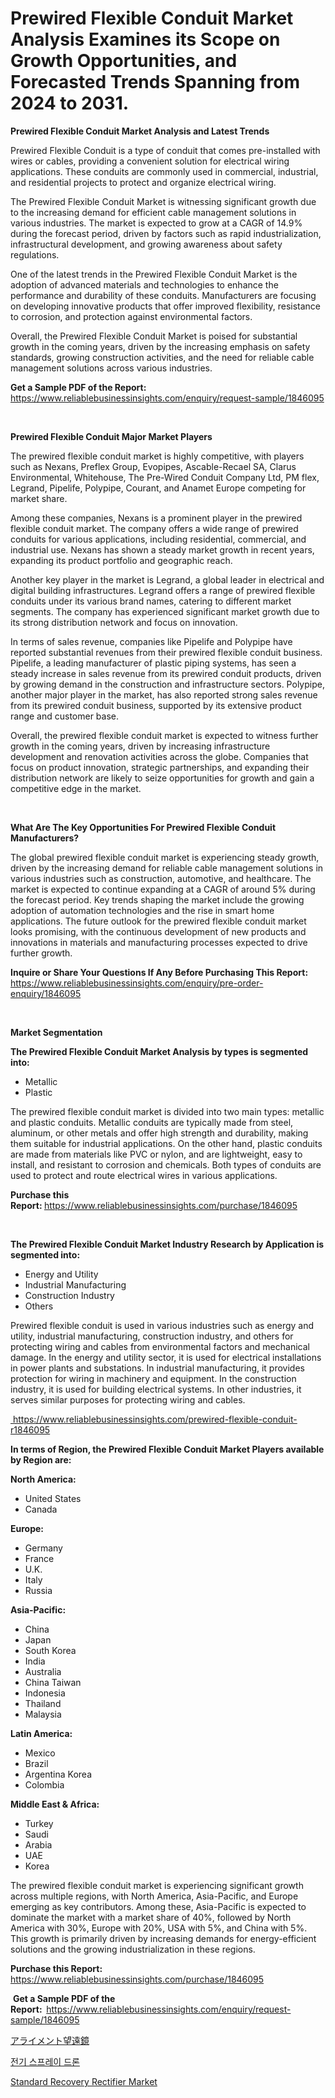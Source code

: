 <p><h1>Prewired Flexible Conduit Market Analysis Examines its Scope on Growth Opportunities, and Forecasted Trends Spanning from 2024 to 2031.</h1></p><p><strong>Prewired Flexible Conduit Market Analysis and Latest Trends</strong></p>
<p><p>Prewired Flexible Conduit is a type of conduit that comes pre-installed with wires or cables, providing a convenient solution for electrical wiring applications. These conduits are commonly used in commercial, industrial, and residential projects to protect and organize electrical wiring.</p><p>The Prewired Flexible Conduit Market is witnessing significant growth due to the increasing demand for efficient cable management solutions in various industries. The market is expected to grow at a CAGR of 14.9% during the forecast period, driven by factors such as rapid industrialization, infrastructural development, and growing awareness about safety regulations.</p><p>One of the latest trends in the Prewired Flexible Conduit Market is the adoption of advanced materials and technologies to enhance the performance and durability of these conduits. Manufacturers are focusing on developing innovative products that offer improved flexibility, resistance to corrosion, and protection against environmental factors.</p><p>Overall, the Prewired Flexible Conduit Market is poised for substantial growth in the coming years, driven by the increasing emphasis on safety standards, growing construction activities, and the need for reliable cable management solutions across various industries.</p></p>
<p><strong>Get a Sample PDF of the Report:&nbsp;</strong> <a href="https://www.reliablebusinessinsights.com/enquiry/request-sample/1846095">https://www.reliablebusinessinsights.com/enquiry/request-sample/1846095</a></p>
<p>&nbsp;</p>
<p><strong>Prewired Flexible Conduit Major Market Players</strong></p>
<p><p>The prewired flexible conduit market is highly competitive, with players such as Nexans, Preflex Group, Evopipes, Ascable-Recael SA, Clarus Environmental, Whitehouse, The Pre-Wired Conduit Company Ltd, PM flex, Legrand, Pipelife, Polypipe, Courant, and Anamet Europe competing for market share.</p><p>Among these companies, Nexans is a prominent player in the prewired flexible conduit market. The company offers a wide range of prewired conduits for various applications, including residential, commercial, and industrial use. Nexans has shown a steady market growth in recent years, expanding its product portfolio and geographic reach.</p><p>Another key player in the market is Legrand, a global leader in electrical and digital building infrastructures. Legrand offers a range of prewired flexible conduits under its various brand names, catering to different market segments. The company has experienced significant market growth due to its strong distribution network and focus on innovation.</p><p>In terms of sales revenue, companies like Pipelife and Polypipe have reported substantial revenues from their prewired flexible conduit business. Pipelife, a leading manufacturer of plastic piping systems, has seen a steady increase in sales revenue from its prewired conduit products, driven by growing demand in the construction and infrastructure sectors. Polypipe, another major player in the market, has also reported strong sales revenue from its prewired conduit business, supported by its extensive product range and customer base.</p><p>Overall, the prewired flexible conduit market is expected to witness further growth in the coming years, driven by increasing infrastructure development and renovation activities across the globe. Companies that focus on product innovation, strategic partnerships, and expanding their distribution network are likely to seize opportunities for growth and gain a competitive edge in the market.</p></p>
<p>&nbsp;</p>
<p><strong>What Are The Key Opportunities For Prewired Flexible Conduit Manufacturers?</strong></p>
<p><p>The global prewired flexible conduit market is experiencing steady growth, driven by the increasing demand for reliable cable management solutions in various industries such as construction, automotive, and healthcare. The market is expected to continue expanding at a CAGR of around 5% during the forecast period. Key trends shaping the market include the growing adoption of automation technologies and the rise in smart home applications. The future outlook for the prewired flexible conduit market looks promising, with the continuous development of new products and innovations in materials and manufacturing processes expected to drive further growth.</p></p>
<p><strong>Inquire or Share Your Questions If Any Before Purchasing This Report:</strong> <a href="https://www.reliablebusinessinsights.com/enquiry/pre-order-enquiry/1846095">https://www.reliablebusinessinsights.com/enquiry/pre-order-enquiry/1846095</a></p>
<p>&nbsp;</p>
<p><strong>Market Segmentation</strong></p>
<p><strong>The Prewired Flexible Conduit Market Analysis by types is segmented into:</strong></p>
<p><ul><li>Metallic</li><li>Plastic</li></ul></p>
<p><p>The prewired flexible conduit market is divided into two main types: metallic and plastic conduits. Metallic conduits are typically made from steel, aluminum, or other metals and offer high strength and durability, making them suitable for industrial applications. On the other hand, plastic conduits are made from materials like PVC or nylon, and are lightweight, easy to install, and resistant to corrosion and chemicals. Both types of conduits are used to protect and route electrical wires in various applications.</p></p>
<p><strong>Purchase this Report:&nbsp;</strong><a href="https://www.reliablebusinessinsights.com/purchase/1846095">https://www.reliablebusinessinsights.com/purchase/1846095</a></p>
<p>&nbsp;</p>
<p><strong>The Prewired Flexible Conduit Market Industry Research by Application is segmented into:</strong></p>
<p><ul><li>Energy and Utility</li><li>Industrial Manufacturing</li><li>Construction Industry</li><li>Others</li></ul></p>
<p><p>Prewired flexible conduit is used in various industries such as energy and utility, industrial manufacturing, construction industry, and others for protecting wiring and cables from environmental factors and mechanical damage. In the energy and utility sector, it is used for electrical installations in power plants and substations. In industrial manufacturing, it provides protection for wiring in machinery and equipment. In the construction industry, it is used for building electrical systems. In other industries, it serves similar purposes for protecting wiring and cables.</p></p>
<p><a href="https://www.reliablebusinessinsights.com/prewired-flexible-conduit-r1846095">&nbsp;https://www.reliablebusinessinsights.com/prewired-flexible-conduit-r1846095</a></p>
<p><strong>In terms of Region, the Prewired Flexible Conduit Market Players available by Region are:</strong></p>
<p>
    <p> <strong> North America: </strong>
        <ul>
            <li>United States</li>
            <li>Canada</li>
        </ul>
        </p> 
    <p> <strong> Europe: </strong>
        <ul>
            <li>Germany</li>
            <li>France</li>
            <li>U.K.</li>
            <li>Italy</li>
            <li>Russia</li>
        </ul>
        </p> 
    <p> <strong> Asia-Pacific: </strong>
        <ul>
            <li>China</li>
            <li>Japan</li>
            <li>South Korea</li>
            <li>India</li>
            <li>Australia</li>
            <li>China Taiwan</li>
            <li>Indonesia</li>
            <li>Thailand</li>
            <li>Malaysia</li>
        </ul>
        </p> 
    <p> <strong> Latin America: </strong>
        <ul>
            <li>Mexico</li>
            <li>Brazil</li>
            <li>Argentina Korea</li>
            <li>Colombia</li>
        </ul>
        </p> 
    <p> <strong> Middle East & Africa: </strong>
        <ul>
            <li>Turkey</li>
            <li>Saudi</li>
            <li>Arabia</li>
            <li>UAE</li>
            <li>Korea</li>
        </ul>
    </p>
    </p>
<p><p>The prewired flexible conduit market is experiencing significant growth across multiple regions, with North America, Asia-Pacific, and Europe emerging as key contributors. Among these, Asia-Pacific is expected to dominate the market with a market share of 40%, followed by North America with 30%, Europe with 20%, USA with 5%, and China with 5%. This growth is primarily driven by increasing demands for energy-efficient solutions and the growing industrialization in these regions.</p></p>
<p><strong>Purchase this Report: </strong><a href="https://www.reliablebusinessinsights.com/purchase/1846095">https://www.reliablebusinessinsights.com/purchase/1846095</a></p>
<p>&nbsp;<strong>Get a Sample PDF of the Report:&nbsp;&nbsp;</strong><a href="https://www.reliablebusinessinsights.com/enquiry/request-sample/1846095">https://www.reliablebusinessinsights.com/enquiry/request-sample/1846095</a></p>
<p><strong></strong></p>
<p><p><a href="https://github.com/oqoeusbvpadwjs08/Market-Research-Report-List-2/blob/main/5522284149551.md">アライメント望遠鏡</a></p><p><a href="https://github.com/chupp85/Market-Research-Report-List-1/blob/main/9214003159265.md">전기 스프레이 드론</a></p><p><a href="https://github.com/Airanohannonzb68e5pb53oc1/Market-Research-Report-List-3/blob/main/standard-recovery-rectifier-market.md">Standard Recovery Rectifier Market</a></p></p>